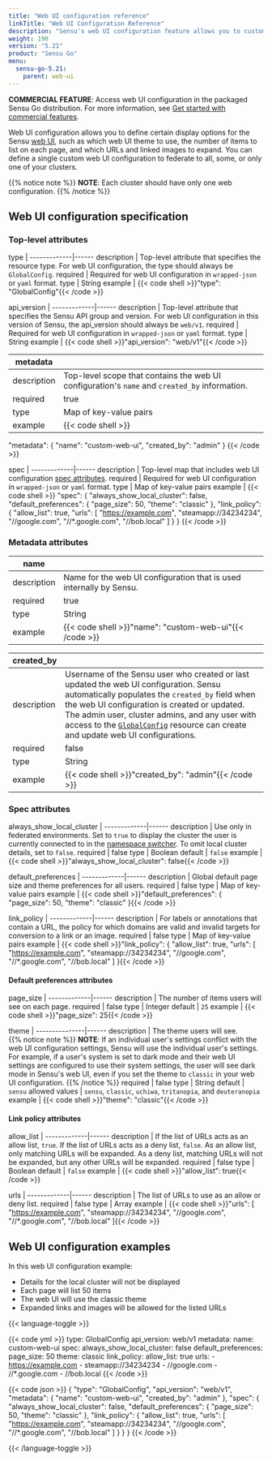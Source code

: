 ```yaml
---
title: "Web UI configuration reference"
linkTitle: "Web UI Configuration Reference"
description: "Sensu's web UI configuration feature allows you to customize your web UI displays. Read the reference to create and update web UI configurations."
weight: 190
version: "5.21"
product: "Sensu Go"
menu: 
  sensu-go-5.21:
    parent: web-ui
---
```


**COMMERCIAL FEATURE**: Access web UI configuration in the packaged Sensu Go distribution.
For more information, see [Get started with commercial features][1].

Web UI configuration allows you to define certain display options for the Sensu [web UI][3], such as which web UI theme to use, the number of items to list on each page, and which URLs and linked images to expand.
You can define a single custom web UI configuration to federate to all, some, or only one of your clusters.

{{% notice note %}}
**NOTE**: Each cluster should have only one web configuration.
{{% /notice %}}
 
## Web UI configuration specification

### Top-level attributes

type         | 
-------------|------
description  | Top-level attribute that specifies the resource type. For web UI configuration, the type should always be `GlobalConfig`.
required     | Required for web UI configuration in `wrapped-json` or `yaml` format.
type         | String
example      | {{< code shell >}}"type": "GlobalConfig"{{< /code >}}

api_version  | 
-------------|------
description  | Top-level attribute that specifies the Sensu API group and version. For web UI configuration in this version of Sensu, the api_version should always be `web/v1`.
required     | Required for web UI configuration in `wrapped-json` or `yaml` format.
type         | String
example      | {{< code shell >}}"api_version": "web/v1"{{< /code >}}

metadata     |      |
-------------|------
description  | Top-level scope that contains the web UI configuration's `name` and `created_by` information.
required     | true
type         | Map of key-value pairs
example      | {{< code shell >}}
"metadata": {
  "name": "custom-web-ui",
  "created_by": "admin"
}
{{< /code >}}

spec         | 
-------------|------
description  | Top-level map that includes web UI configuration [spec attributes][4].
required     | Required for web UI configuration in `wrapped-json` or `yaml` format.
type         | Map of key-value pairs
example      | {{< code shell >}}
"spec": {
  "always_show_local_cluster": false,
  "default_preferences": {
    "page_size": 50,
    "theme": "classic"
  },
  "link_policy": {
    "allow_list": true,
    "urls": [
      "https://example.com",
      "steamapp://34234234",
      "//google.com",
      "//*.google.com",
      "//bob.local"
    ]
  }
}
{{< /code >}}

### Metadata attributes

name         |      |
-------------|------
description  | Name for the web UI configuration that is used internally by Sensu.
required     | true
type         | String
example      | {{< code shell >}}"name": "custom-web-ui"{{< /code >}}

| created_by |      |
-------------|------
description  | Username of the Sensu user who created or last updated the web UI configuration. Sensu automatically populates the `created_by` field when the web UI configuration is created or updated. The admin user, cluster admins, and any user with access to the [`GlobalConfig`][2] resource can create and update web UI configurations.
required     | false
type         | String
example      | {{< code shell >}}"created_by": "admin"{{< /code >}}

### Spec attributes

<a name="show-local-cluster"></a>

always_show_local_cluster | 
-------------|------ 
description  | Use only in federated environments. Set to `true` to display the cluster the user is currently connected to in the [namespace switcher][5]. To omit local cluster details, set to `false`.
required     | false
type         | Boolean
default      | `false`
example      | {{< code shell >}}"always_show_local_cluster": false{{< /code >}}

default_preferences | 
-------------|------ 
description  | Global default page size and theme preferences for all users.
required     | false
type         | Map of key-value pairs
example      | {{< code shell >}}"default_preferences": {
  "page_size": 50,
  "theme": "classic"
}{{< /code >}}

link_policy | 
-------------|------ 
description  | For labels or annotations that contain a URL, the policy for which domains are valid and invalid targets for conversion to a link or an image.
required     | false
type         | Map of key-value pairs
example      | {{< code shell >}}"link_policy": {
  "allow_list": true,
  "urls": [
    "https://example.com",
    "steamapp://34234234",
    "//google.com",
    "//*.google.com",
    "//bob.local"
  ]
}{{< /code >}}

#### Default preferences attributes

page_size | 
-------------|------ 
description  | The number of items users will see on each page.
required     | false
type         | Integer
default      | `25`
example      | {{< code shell >}}"page_size": 25{{< /code >}}

theme | 
---------------|------ 
description    | The theme users will see.<br>{{% notice note %}}
**NOTE**: If an individual user's settings conflict with the web UI configuration settings, Sensu will use the individual user's settings.
For example, if a user's system is set to dark mode and their web UI settings are configured to use their system settings, the user will see dark mode in Sensu's web UI, even if you set the theme to `classic` in your web UI configuration.
{{% /notice %}}
required       | false
type           | String
default        | `sensu`
allowed values | `sensu`, `classic`, `uchiwa`, `tritanopia`, and `deuteranopia`
example        | {{< code shell >}}"theme": "classic"{{< /code >}}

#### Link policy attributes

allow_list | 
-------------|------ 
description  | If the list of URLs acts as an allow list, `true`. If the list of URLs acts as a deny list, `false`. As an allow list, only matching URLs will be expanded. As a deny list, matching URLs will not be expanded, but any other URLs will be expanded.
required     | false
type         | Boolean
default      | `false`
example      | {{< code shell >}}"allow_list": true{{< /code >}}

urls | 
-------------|------ 
description  | The list of URLs to use as an allow or deny list.
required     | false
type         | Array
example      | {{< code shell >}}"urls": [
  "https://example.com",
  "steamapp://34234234",
  "//google.com",
  "//*.google.com",
  "//bob.local"
]{{< /code >}}

## Web UI configuration examples

In this web UI configuration example:

- Details for the local cluster will not be displayed
- Each page will list 50 items
- The web UI will use the classic theme
- Expanded links and images will be allowed for the listed URLs

{{< language-toggle >}}

{{< code yml >}}
type: GlobalConfig
api_version: web/v1
metadata:
  name: custom-web-ui
spec:
  always_show_local_cluster: false
  default_preferences:
    page_size: 50
    theme: classic
  link_policy:
    allow_list: true
    urls:
    - https://example.com
    - steamapp://34234234
    - //google.com
    - //*.google.com
    - //bob.local
{{< /code >}}

{{< code json >}}
{
  "type": "GlobalConfig",
  "api_version": "web/v1",
  "metadata": {
    "name": "custom-web-ui",
    "created_by": "admin"
  },
  "spec": {
    "always_show_local_cluster": false,
    "default_preferences": {
      "page_size": 50,
      "theme": "classic"
    },
    "link_policy": {
      "allow_list": true,
      "urls": [
        "https://example.com",
        "steamapp://34234234",
        "//google.com",
        "//*.google.com",
        "//bob.local"
      ]
    }
  }
}
{{< /code >}}

{{< /language-toggle >}}


[1]: ../../commercial/
[2]: ../../api/webconfig/
[3]: ../../web-ui/sign-in/
[4]: #spec-attributes
[5]: ../../web-ui/view-manage-resources/#use-the-namespace-switcher
